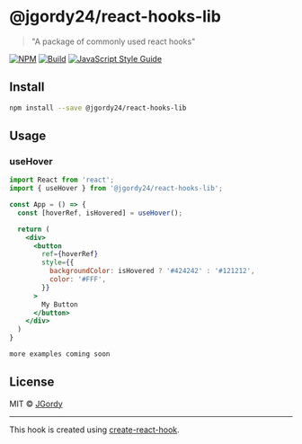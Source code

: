 # @jgordy24/react-hooks-lib

> &quot;A package of commonly used react hooks&quot;

[![NPM](https://img.shields.io/npm/v/@jgordy24/react-hooks-lib.svg)](https://www.npmjs.com/package/@jgordy24/react-hooks-lib) [![Build](https://github.com/JGordy/react-hooks-lib/actions/workflows/build-test.yml/badge.svg)](https://github.com/JGordy/react-hooks-lib/actions/workflows/build-test.yml) [![JavaScript Style Guide](https://img.shields.io/badge/code_style-standard-brightgreen.svg)](https://standardjs.com)

## Install

```bash
npm install --save @jgordy24/react-hooks-lib
```

## Usage

### useHover

```jsx
import React from 'react';
import { useHover } from '@jgordy24/react-hooks-lib';

const App = () => {
  const [hoverRef, isHovered] = useHover();

  return (
    <div>
      <button
        ref={hoverRef}
        style={{
          backgroundColor: isHovered ? '#424242' : '#121212',
          color: '#FFF',
        }}
      >
        My Button
      </button>
    </div>
  )
}
```

```jsx
more examples coming soon
```

## License

MIT © [JGordy](https://github.com/JGordy)

---

This hook is created using [create-react-hook](https://github.com/hermanya/create-react-hook).
